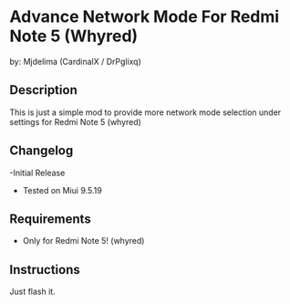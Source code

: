 # Advance Network Mode For Redmi Note 5 (Whyred) 

   by:
      Mjdelima (CardinalX / DrPglixq)


## Description
This is just a simple mod to provide more network
mode selection under settings for Redmi Note 5 (whyred)


## Changelog
-Initial Release
- Tested on Miui 9.5.19

## Requirements
- Only for Redmi Note 5! (whyred)

## Instructions
Just flash it.
